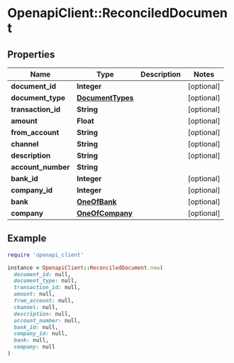 # OpenapiClient::ReconciledDocument

## Properties

| Name | Type | Description | Notes |
| ---- | ---- | ----------- | ----- |
| **document_id** | **Integer** |  | [optional] |
| **document_type** | [**DocumentTypes**](DocumentTypes.md) |  | [optional] |
| **transaction_id** | **String** |  | [optional] |
| **amount** | **Float** |  | [optional] |
| **from_account** | **String** |  | [optional] |
| **channel** | **String** |  | [optional] |
| **description** | **String** |  | [optional] |
| **account_number** | **String** |  |  |
| **bank_id** | **Integer** |  | [optional] |
| **company_id** | **Integer** |  | [optional] |
| **bank** | [**OneOfBank**](OneOfBank.md) |  | [optional] |
| **company** | [**OneOfCompany**](OneOfCompany.md) |  | [optional] |

## Example

```ruby
require 'openapi_client'

instance = OpenapiClient::ReconciledDocument.new(
  document_id: null,
  document_type: null,
  transaction_id: null,
  amount: null,
  from_account: null,
  channel: null,
  description: null,
  account_number: null,
  bank_id: null,
  company_id: null,
  bank: null,
  company: null
)
```

